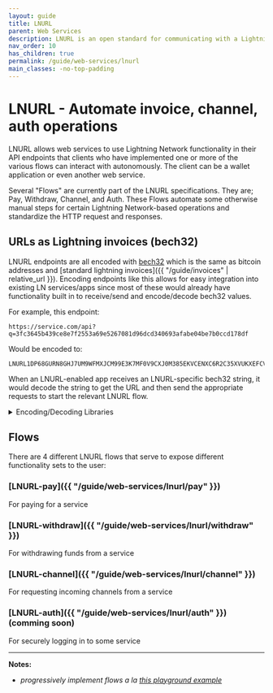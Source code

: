 ```yaml
---
layout: guide
title: LNURL
parent: Web Services
description: LNURL is an open standard for communicating with a Lightning node through HTTP.
nav_order: 10
has_children: true
permalink: /guide/web-services/lnurl
main_classes: -no-top-padding
---
```


# LNURL - Automate invoice, channel, auth operations

LNURL allows web services to use Lightning Network functionality in their API endpoints that clients who have implemented one or more of the various flows can interact with autonomously. The client can be a wallet application or even another web service.

Several "Flows" are currently part of the LNURL specifications. They are; Pay, Withdraw, Channel, and Auth. These Flows automate some otherwise manual steps for certain Lightning Network-based operations and standardize the HTTP request and responses.

## URLs as Lightning invoices (bech32)

LNURL endpoints are all encoded with [bech32](https://en.bitcoin.it/wiki/Bech32) which is the same as bitcoin addresses and [standard lightning invoices]({{ "/guide/invoices" | relative_url }}). Encoding endpoints like this allows for easy integration into existing LN services/apps since most of these would already have functionality built in to receive/send and encode/decode bech32 values.

For example, this endpoint:
```
https://service.com/api?q=3fc3645b439ce8e7f2553a69e5267081d96dcd340693afabe04be7b0ccd178df
```

Would be encoded to:
```
LNURL1DP68GURN8GHJ7UM9WFMXJCM99E3K7MF0V9CXJ0M385EKVCENXC6R2C35XVUKXEFCV5MKVV34X5EKZD3EV56NYD3HXQURZEPEXEJXXEPNXSCRVWFNV9NXZCN9XQ6XYEFHVGCXXCMYXYMNSERXFQ5FNS
```

When an LNURL-enabled app receives an LNURL-specific bech32 string, it would decode the string to get the URL and then send the appropriate requests to start the relevant LNURL flow.

<details>
  <summary>Encoding/Decoding Libraries</summary>
  <ul>
    <li><a href="https://github.com/fiatjaf/go-lnurl">go-lnurl</a> &ndash; <strong>lnurl</strong> helper structs, encode/decode, verify signatures, misc helpers.</li>
    <li><a href="https://github.com/chill117/lnurl-platformio">lnurl-platformio</a> &ndash; Implementation of lnurl in C++ for PlatformIO (software tooling for hardware devices).</li>
    <li><a href="https://github.com/fiatjaf/js-lnurl">js-lnurl</a> &ndash; Tools for adding <strong>lnurl</strong> support in a JavaScript wallet.</li>
    <li><a href="https://github.com/tkijewski/php-lnurl">php-lnurl</a> &ndash; Easy PHP encoding and decoding of bech32 <strong>lnurl</strong>s.</li>
    <li><a href="https://github.com/python-ln/lnurl">python-lnurl</a> &ndash; Tools for dealing with <strong>lnurl</strong> in Python.</li>
    <li><a href="https://github.com/bumi/lnurl-ruby">lnurl-ruby</a> &ndash; A gem that provides helpers to work with <strong>lnurl</strong> from Ruby.</li>
    <li><a href="https://github.com/edouardparis/rust-lnurl">lnurl-rust</a> &ndash; Rust helpers for <strong>lnurl</strong>.</li>
    <li><a href="https://github.com/bottlepay/dart_lnurl">dart_lnurl</a> &ndash; Library for <strong>lnurl</strong> in Dart.</li>
  </ul>
</details>

## Flows

There are 4 different LNURL flows that serve to expose different functionality sets to the user:

### [LNURL-pay]({{ "/guide/web-services/lnurl/pay" }})
For paying for a service

### [LNURL-withdraw]({{ "/guide/web-services/lnurl/withdraw" }})
For withdrawing funds from a service

### [LNURL-channel]({{ "/guide/web-services/lnurl/channel" }})
For requesting incoming channels from a service

### [LNURL-auth]({{ "/guide/web-services/lnurl/auth" }}) (comming soon)
For securely logging in to some service

---

**Notes:**
- _progressively implement flows a la [this playground example](https://www.oauth.com/playground/device-code.html)_
